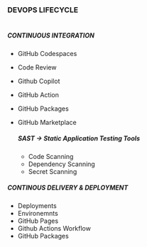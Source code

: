 # ###########################################
### DEVOPS LIFECYCLE
# ##########################################

##### CONTINUOUS INTEGRATION
- GitHub Codespaces
- Code Review
- Github Copilot
- GitHub Action
- GitHub Packages
- GitHub Marketplace

   ##### SAST -> Static Application Testing Tools
   - Code Scanning
   - Dependency Scanning
   - Secret Scanning

##### CONTINOUS DELIVERY & DEPLOYMENT
- Deployments
- Environemnts
- GitHub Pages
- Github Actions Workflow
- GitHub Packages

